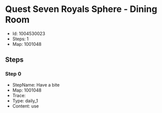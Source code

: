 # Quest Seven Royals Sphere - Dining Room

- Id: 1004530023
- Steps: 1
- Map: 1001048

## Steps

### Step 0
- StepName:  Have a bite
- Map:  1001048
- Trace:  
- Type:  daily_1
- Content:  use


